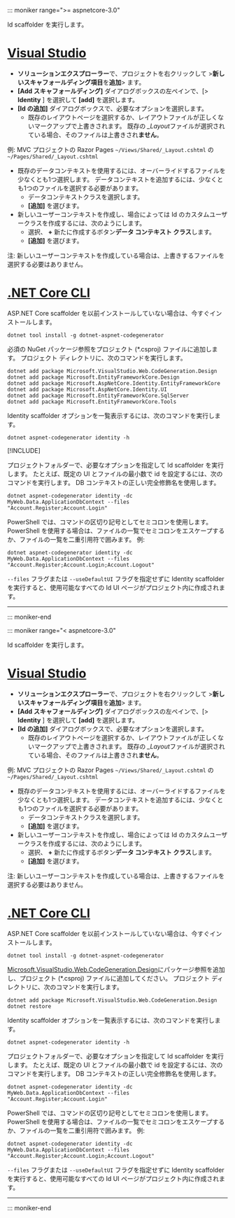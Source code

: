 ::: moniker range=">= aspnetcore-3.0"

Id scaffolder を実行します。

# <a name="visual-studiotabvisual-studio"></a>[Visual Studio](#tab/visual-studio)

* **ソリューションエクスプローラー**で、プロジェクトを右クリックして >**新しいスキャフォールディング項目**を**追加**> ます。
* **[Add スキャフォールディング]** ダイアログボックスの左ペインで、[> **Identity** ] を選択して **[add]** を選択します。
* **[Id の追加]** ダイアログボックスで、必要なオプションを選択します。
  * 既存のレイアウトページを選択するか、レイアウトファイルが正しくないマークアップで上書きされます。 既存の *\_Layout*ファイルが選択されている場合、そのファイルは上書きされ**ません**。

 例: MVC プロジェクトの Razor Pages `~/Views/Shared/_Layout.cshtml` の `~/Pages/Shared/_Layout.cshtml`
* 既存のデータコンテキストを使用するには、オーバーライドするファイルを少なくとも1つ選択します。 データコンテキストを追加するには、少なくとも1つのファイルを選択する必要があります。
  * データコンテキストクラスを選択します。
  * **[追加]** を選びます。
* 新しいユーザーコンテキストを作成し、場合によっては Id のカスタムユーザークラスを作成するには、次のようにします。
  * 選択、 **+** 新たに作成するボタン**データ コンテキスト クラス**します。
  * **[追加]** を選びます。

注: 新しいユーザーコンテキストを作成している場合は、上書きするファイルを選択する必要はありません。

# <a name="net-core-clitabnetcore-cli"></a>[.NET Core CLI](#tab/netcore-cli)

ASP.NET Core scaffolder を以前インストールしていない場合は、今すぐインストールします。

```dotnetcli
dotnet tool install -g dotnet-aspnet-codegenerator
```

必須の NuGet パッケージ参照をプロジェクト (\*.csproj) ファイルに追加します。 プロジェクト ディレクトリに、次のコマンドを実行します。

```dotnetcli
dotnet add package Microsoft.VisualStudio.Web.CodeGeneration.Design
dotnet add package Microsoft.EntityFrameworkCore.Design
dotnet add package Microsoft.AspNetCore.Identity.EntityFrameworkCore
dotnet add package Microsoft.AspNetCore.Identity.UI
dotnet add package Microsoft.EntityFrameworkCore.SqlServer
dotnet add package Microsoft.EntityFrameworkCore.Tools
```

Identity scaffolder オプションを一覧表示するには、次のコマンドを実行します。

```dotnetcli
dotnet aspnet-codegenerator identity -h
```

[!INCLUDE[](~/includes/scaffoldTFM.md)]

プロジェクトフォルダーで、必要なオプションを指定して Id scaffolder を実行します。 たとえば、既定の UI とファイルの最小数で id を設定するには、次のコマンドを実行します。 DB コンテキストの正しい完全修飾名を使用します。

```dotnetcli
dotnet aspnet-codegenerator identity -dc MyWeb.Data.ApplicationDbContext --files "Account.Register;Account.Login"
```

PowerShell では、コマンドの区切り記号としてセミコロンを使用します。 PowerShell を使用する場合は、ファイルの一覧でセミコロンをエスケープするか、ファイルの一覧を二重引用符で囲みます。 例:

```dotnetcli
dotnet aspnet-codegenerator identity -dc MyWeb.Data.ApplicationDbContext --files "Account.Register;Account.Login;Account.Logout"
```

`--files` フラグまたは `--useDefaultUI` フラグを指定せずに Identity scaffolder を実行すると、使用可能なすべての Id UI ページがプロジェクト内に作成されます。

---

::: moniker-end

::: moniker range="< aspnetcore-3.0"

Id scaffolder を実行します。

# <a name="visual-studiotabvisual-studio"></a>[Visual Studio](#tab/visual-studio)

* **ソリューションエクスプローラー**で、プロジェクトを右クリックして >**新しいスキャフォールディング項目**を**追加**> ます。
* **[Add スキャフォールディング]** ダイアログボックスの左ペインで、[> **Identity** ] を選択して **[add]** を選択します。
* **[Id の追加]** ダイアログボックスで、必要なオプションを選択します。
  * 既存のレイアウトページを選択するか、レイアウトファイルが正しくないマークアップで上書きされます。 既存の *\_Layout*ファイルが選択されている場合、そのファイルは上書きされ**ません**。

 例: MVC プロジェクトの Razor Pages `~/Views/Shared/_Layout.cshtml` の `~/Pages/Shared/_Layout.cshtml`
* 既存のデータコンテキストを使用するには、オーバーライドするファイルを少なくとも1つ選択します。 データコンテキストを追加するには、少なくとも1つのファイルを選択する必要があります。
  * データコンテキストクラスを選択します。
  * **[追加]** を選びます。
* 新しいユーザーコンテキストを作成し、場合によっては Id のカスタムユーザークラスを作成するには、次のようにします。
  * 選択、 **+** 新たに作成するボタン**データ コンテキスト クラス**します。
  * **[追加]** を選びます。

注: 新しいユーザーコンテキストを作成している場合は、上書きするファイルを選択する必要はありません。

# <a name="net-core-clitabnetcore-cli"></a>[.NET Core CLI](#tab/netcore-cli)

ASP.NET Core scaffolder を以前インストールしていない場合は、今すぐインストールします。

```dotnetcli
dotnet tool install -g dotnet-aspnet-codegenerator
```

[Microsoft.VisualStudio.Web.CodeGeneration.Design](https://www.nuget.org/packages/Microsoft.VisualStudio.Web.CodeGeneration.Design/)にパッケージ参照を追加し、プロジェクト (\*.csproj) ファイルに追加してください。 プロジェクト ディレクトリに、次のコマンドを実行します。

```dotnetcli
dotnet add package Microsoft.VisualStudio.Web.CodeGeneration.Design
dotnet restore
```

Identity scaffolder オプションを一覧表示するには、次のコマンドを実行します。

```dotnetcli
dotnet aspnet-codegenerator identity -h
```

プロジェクトフォルダーで、必要なオプションを指定して Id scaffolder を実行します。 たとえば、既定の UI とファイルの最小数で id を設定するには、次のコマンドを実行します。 DB コンテキストの正しい完全修飾名を使用します。

```dotnetcli
dotnet aspnet-codegenerator identity -dc MyWeb.Data.ApplicationDbContext --files "Account.Register;Account.Login"
```

PowerShell では、コマンドの区切り記号としてセミコロンを使用します。 PowerShell を使用する場合は、ファイルの一覧でセミコロンをエスケープするか、ファイルの一覧を二重引用符で囲みます。 例:

```dotnetcli
dotnet aspnet-codegenerator identity -dc MyWeb.Data.ApplicationDbContext --files "Account.Register;Account.Login;Account.Logout"
```

`--files` フラグまたは `--useDefaultUI` フラグを指定せずに Identity scaffolder を実行すると、使用可能なすべての Id UI ページがプロジェクト内に作成されます。

---

::: moniker-end